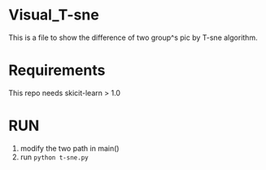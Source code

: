 # Visual_T-sne
This is a file to show the difference of two group^s pic by T-sne algorithm.

# Requirements
This repo needs skicit-learn > 1.0

# RUN
1. modify the two path in main()
2. run ```python t-sne.py```

